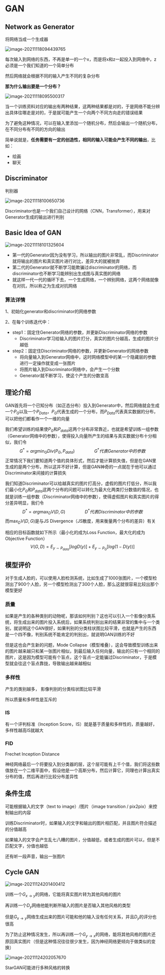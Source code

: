 # GAN

## Network as Generator

将网络当成一个生成器

![image-20211118094439765](img/image-20211118094439765.png)

每次输入到网络的东西，不再是单一的一个x，而是将x和z一起投入到网络中，z必须是一个我们知道的一个简单分布

然后网络就会根据不同的输入产生不同的复杂分布

**那为什么输出要是一个分布？**

![image-20211118095500317](img/image-20211118095500317.png)

当一个训练资料对应的输出有两种结果，这两种结果都是对的，于是网络不能分辨出具体往哪走是对的，于是就可能产生一个向两个不同方向走的错误结果

为了避免这种情况，可以在输入里添加一个随机分布，然后会输出一个随机分布，在不同分布有不同的方向的输出

简单说就是，**任务需要有一定的创造性，相同的输入可能会产生不同的输出**，比如：

+ 绘画
+ 聊天

## Discriminator

判别器

![image-20211118100650736](img/image-20211118100650736.png)

Discriminator也是一个我们自己设计的网络（CNN，Transformer），用来对Generator生成的输出进行判别

## Basic Idea of GAN

![image-20211118101325604](img/image-20211118101325604.png)

+ 第一代的Generator因为没有学习，所以输出的图片非常乱，而Discriminator就将输出的图片和真实图片进行对比，差异大的就被抛弃
+ 第二代的Generator就不断学习能欺骗过discriminator的网络，而discriminator也不断学习能辨别出生成图与真实图的网络
+ 就这样一代一代的循环下去，一个生成网络，一个辨别网络，这两个网络就像在对抗，所以称之为生成对抗网络

### 算法详情

1、初始化generator和discriminator的网络参数

2、在每个训练迭代中：

+ step1：固定住Generator网络的参数，并更新Discriminator网络的参数
  + Discriminator学习给输入的图片打分，真实的图片分越高，生成的图片分越低
+ step2：固定住Discriminator网络的参数，并更新Generator的网络参数
  + 将向量输入到Generator网络中，这时网络模型中的某一个隐藏层的参数进行一定操作就变成一张图片
  + 将图片输入到Discriminator网络中，会产生一个分数
  + Generator就不断学习，使这个产生的分数变高

## 理论介绍 

GAN首先将一个已知分布（如正态分布）投入到Generator中，然后网络就会生成一个$P_G$以及一个$P_{Data}$，$P_G$代表生成的一个分布，而$P_{Data}$代表真实数据的分布，可以把他们都看作一个一维的向量

我们希望训练的结果使$P_G$和$P_{data}$这两个分布非常靠近，也就是希望训练一组参数（Generator网络中的参数），使得投入向量所产生的结果与真实数据分布十分相似，我们令
$$
G^* = arg \min_G Div(P_G, P_{data}) \qquad\qquad G^*代表Generator中的参数
$$
正常情况下我们要知道两个值的具体形式，然后才能计算损失值，但是在GAN里生成的是两个分布，所以这并不好计算，但是GAN神奇的一点就在于他可以通过Discriminator来间接的计算损失

我们知道Discriminator可以给越真实的图片打高分，虚假的图片打低分，所以我们最小化$P_G$和$P_{data}$这两个分布的问题可以转化为最大化两类打分数值的情况，也就是训练一组参数（Discriminator网络中的参数），使得虚假图片和真实图片的得分差异明显，我们令
$$
D^* = arg \max_D V(D, G) \qquad\qquad D^*代表Discriminator中的参数
$$
而$\max_D V(D, G)$是与JS Divergence（JS散度，用来衡量两个分布的差异）有关

相应的目标函数就如下所示（最小化的成为Loss Function，最大化的成为Objective Function）
$$
V(G, D) = E_{y \sim P_{data}}[logD(y)] + E_{y \sim P_{G}}[log(1-D(y))]
$$

## 模型评价

对于生成人脸的，可以使用人脸检测系统，比如生成了1000张图片，一个模型检测出了900个人脸，另一个模型检测出了300个人脸，那么这就很容易比较出那个模型更好

### 质量

如果是产生的各种类别的动物呢，那该如何判别？这也可以引入一个影像分类系统，将生成出来的图片投入系统后，如果系统判别出来的结果非常的集中与一个类别，就说明这个GAN很好，如果判别的分类柱状图比较平滑，也就是产生的东西是一个四不像，判别系统不能肯定的判别出，就说明GAN训练的不好

但是这也会产生新的问题，Mode Collapse（模型堆叠），这会导致模型训练出来的图片越来越只和某一张图片相似，到最后输入任何向量，输出的只有一个相同的图片，这是因为模型可能有个盲点，这个盲点一定能骗过Discriminator，于是模型就会往这个盲点靠拢，导致输出越来越相似

### 多样性

产生的类别越多， 影像判别的分类柱状图比较平滑

所以质量和多样性是互斥的

### IS

有一个评判标准（Inception Score，IS）就是基于质量和多样性的，质量越好，多样性越高IS就越大

### FID

Frechet Inception Distance

神经网络最后一个将要投入到分类器的层，这个层可能有上千个值，我们将这些数值放在一个二维平面中，假设他是一个高斯分布，然后计算它，同理也计算出真实分布的值，然后再进行比较分布差异性

## 条件生成

可能根据输入的文字（text to image）/图片（image transition / pix2pix）来控制输出的内容

训练Discriminator时，如果输入的文字和输出的图片相匹配，并且图片符合描述的分值越高

如果输入的文字会产生乱七八糟的图片，分值越低，或者生成的图片可以，但是不匹配文字，分值也越低



还有听一段声音，输出一张图片

## Cycle GAN

![image-20211124201400412](img/image-20211124201400412.png)

训练一个$G_{x \to y}$的网络，它能将真实图片转为其他风格的图片

再训练一个$D_y$网络他能判断所输入的图片是否输入其他风格的类型

但是$G_{x \to y}$网络生成出来的图片可能和他的输入没有任何关系，并且$D_y$的评分也很高

为了防止这种情况发生，所以再训练一个$G_{y \to x}$的网络，能将其他风格的图片还原回真实图片（但是这种情况往往很少发生，因为神经网络更倾向于做类似的变换）

![image-20211124202057670](img/image-20211124202057670.png)

StarGAN可能进行多种风格的转换

